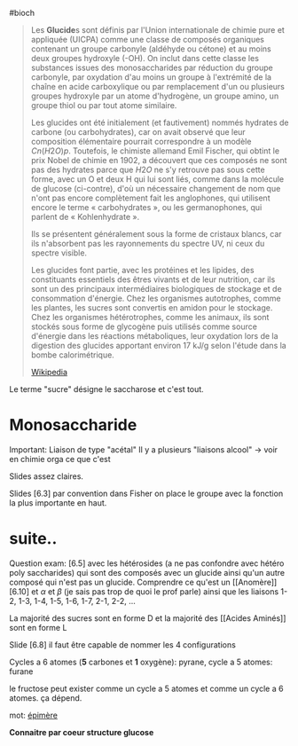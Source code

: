 #bioch 

> Les **Glucide**s sont définis par l'Union internationale de chimie pure et appliquée (UICPA) comme une classe de composés organiques contenant un groupe carbonyle (aldéhyde ou cétone) et au moins deux groupes hydroxyle (-OH). On inclut dans cette classe les substances issues des monosaccharides par réduction du groupe carbonyle, par oxydation d'au moins un groupe à l'extrémité de la chaîne en acide carboxylique ou par remplacement d'un ou plusieurs groupes hydroxyle par un atome d'hydrogène, un groupe amino, un groupe thiol ou par tout atome similaire.
>
> Les glucides ont été initialement (et fautivement) nommés hydrates de carbone (ou carbohydrates), car on avait observé que leur composition élémentaire pourrait correspondre à un modèle $Cn(H2O)p$. Toutefois, le chimiste allemand Emil Fischer, qui obtint le prix Nobel de chimie en 1902, a découvert que ces composés ne sont pas des hydrates parce que $H2O$ ne s'y retrouve pas sous cette forme, avec un O et deux H qui lui sont liés, comme dans la molécule de glucose (ci-contre), d'où un nécessaire changement de nom que n'ont pas encore complètement fait les anglophones, qui utilisent encore le terme « carbohydrates », ou les germanophones, qui parlent de « Kohlenhydrate ».
>
> Ils se présentent généralement sous la forme de cristaux blancs, car ils n'absorbent pas les rayonnements du spectre UV, ni ceux du spectre visible.
>
> Les glucides font partie, avec les protéines et les lipides, des constituants essentiels des êtres vivants et de leur nutrition, car ils sont un des principaux intermédiaires biologiques de stockage et de consommation d'énergie. Chez les organismes autotrophes, comme les plantes, les sucres sont convertis en amidon pour le stockage. Chez les organismes hétérotrophes, comme les animaux, ils sont stockés sous forme de glycogène puis utilisés comme source d'énergie dans les réactions métaboliques, leur oxydation lors de la digestion des glucides apportant environ 17 kJ/g selon l'étude dans la bombe calorimétrique.
>
> [Wikipedia](https://fr.wikipedia.org/wiki/Glucide)

Le terme "sucre" désigne le saccharose et c'est tout. 

# Monosaccharide

 Important: Liaison de type "acétal"
Il y a plusieurs "liaisons alcool" -> voir en chimie orga ce que c'est

Slides assez claires. 

Slides [6.3] par convention dans Fisher on place le groupe avec la fonction la plus importante en haut. 


# suite..

Question exam: [6.5] avec les hétérosides (a ne pas confondre avec hétéro poly saccharides) qui sont des composés avec un glucide ainsi qu'un autre composé qui n'est pas un glucide. Comprendre ce qu'est un [[Anomère]] [6.10] et $\alpha$ et $\beta$ (je sais pas trop de quoi le prof parle) ainsi que les liaisons 1-2, 1-3, 1-4, 1-5, 1-6, 1-7, 2-1, 2-2, ... 



La majorité des sucres sont en forme D et la majorité des [[Acides Aminés]] sont en forme L

Slide [6.8] il faut être capable de nommer les 4 configurations


Cycles a 6 atomes (**5** carbones et **1** oxygène): pyrane, cycle a 5 atomes: furane

le fructose peut exister comme un cycle a 5 atomes et comme un cycle a 6 atomes. ça dépend. 

mot: [épimère](https://www.wikiwand.com/fr/articles/%C3%89pim%C3%A8re)

**Connaitre par coeur structure glucose**

